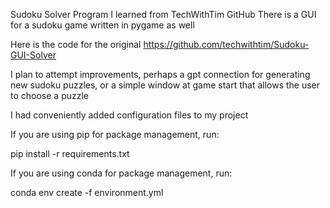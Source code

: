 Sudoku Solver Program I learned from TechWithTim GitHub
There is a GUI for a sudoku game written in pygame as well

Here is the code for the original
https://github.com/techwithtim/Sudoku-GUI-Solver

I plan to attempt improvements, perhaps a gpt connection for generating new sudoku puzzles, or a simple window at game start that allows the user to choose a puzzle

I had conveniently added configuration files to my project

If you are using pip for package management, run:

pip install -r requirements.txt

If you are using conda for package management, run:

conda env create -f environment.yml
